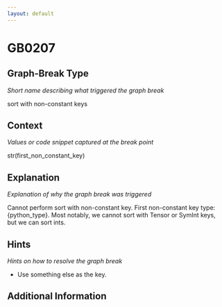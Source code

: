 ```yaml
---
layout: default
---
```

# GB0207

## Graph-Break Type
*Short name describing what triggered the graph break*

sort with non-constant keys

## Context
*Values or code snippet captured at the break point*

str(first_non_constant_key)

## Explanation
*Explanation of why the graph break was triggered*

Cannot perform sort with non-constant key. First non-constant key type: {python_type}. Most notably, we cannot sort with Tensor or SymInt keys, but we can sort ints.

## Hints
*Hints on how to resolve the graph break*

- Use something else as the key.


## Additional Information

<!-- ADDITIONAL INFORMATION START - Add custom information below this line -->

<!-- ADDITIONAL INFORMATION END -->

